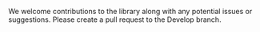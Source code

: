 We welcome contributions to the library along with any potential issues or suggestions. Please create a pull request to the Develop branch.
